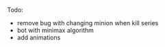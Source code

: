 
Todo:
- remove bug with changing minion when kill series
- bot with minimax algorithm
- add animations